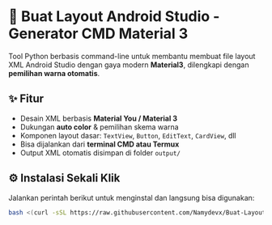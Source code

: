 # 🧱 Buat Layout Android Studio - Generator CMD Material 3

Tool Python berbasis command-line untuk membantu membuat file layout XML Android Studio dengan gaya modern **Material3**, dilengkapi dengan **pemilihan warna otomatis**.

## ✨ Fitur
- Desain XML berbasis **Material You / Material 3**
- Dukungan **auto color** & pemilihan skema warna
- Komponen layout dasar: `TextView`, `Button`, `EditText`, `CardView`, dll
- Bisa dijalankan dari **terminal CMD atau Termux**
- Output XML otomatis disimpan di folder `output/`

## ⚙️ Instalasi Sekali Klik

Jalankan perintah berikut untuk menginstal dan langsung bisa digunakan:

```bash
bash <(curl -sSL https://raw.githubusercontent.com/Namydevx/Buat-Layout-Android-studio/main/install-layout-generator.sh)
